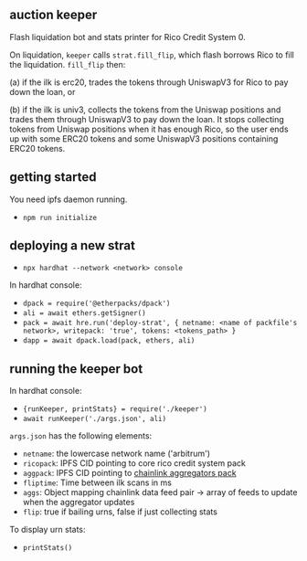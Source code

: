 
## auction keeper

Flash liquidation bot and stats printer for Rico Credit System 0.

On liquidation, `keeper` calls `strat.fill_flip`, which flash borrows Rico to fill the liquidation.  `fill_flip` then:

(a) if the ilk is erc20, trades the tokens through UniswapV3 for Rico to pay down the loan, or

(b) if the ilk is univ3, collects the tokens from the Uniswap positions and trades them through UniswapV3 to pay down the loan.  It stops collecting tokens from Uniswap positions when it has enough Rico, so the user ends up with some ERC20 tokens and some UniswapV3 positions containing ERC20 tokens.

## getting started

You need ipfs daemon running.

- `npm run initialize`

## deploying a new strat

- `npx hardhat --network <network> console`

In hardhat console:

- `dpack = require('@etherpacks/dpack')`
- `ali = await ethers.getSigner()`
- `pack = await hre.run('deploy-strat', { netname: <name of packfile's network>, writepack: 'true', tokens: <tokens_path> }`
- `dapp = await dpack.load(pack, ethers, ali)`

## running the keeper bot

In hardhat console:

- `{runKeeper, printStats} = require('./keeper')`
- `await runKeeper('./args.json', ali)`


`args.json` has the following elements:

- `netname`: the lowercase network name ('arbitrum')
- `ricopack`: IPFS CID pointing to core rico credit system pack
- `aggpack`: IPFS CID pointing to [chainlink aggregators pack](https://github.com/etherpacks/chainlink)
- `fliptime`: Time between ilk scans in ms
- `aggs`: Object mapping chainlink data feed pair -> array of feeds to update when the aggregator updates
- `flip`: true if bailing urns, false if just collecting stats

To display urn stats:

- `printStats()`

